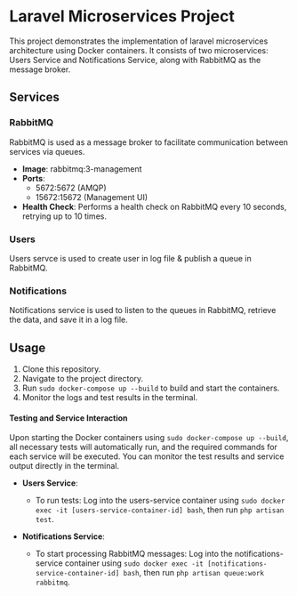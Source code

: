 # Laravel Microservices Project

This project demonstrates the implementation of laravel microservices architecture using Docker containers. It consists of two microservices: Users Service and Notifications Service, along with RabbitMQ as the message broker.

## Services

### RabbitMQ

RabbitMQ is used as a message broker to facilitate communication between services via queues.

- **Image**: rabbitmq:3-management
- **Ports**: 
  - 5672:5672 (AMQP)
  - 15672:15672 (Management UI)
- **Health Check**: Performs a health check on RabbitMQ every 10 seconds, retrying up to 10 times.

### Users

Users servce is used to create user in log file & publish a queue in RabbitMQ.

### Notifications

Notifications service is used to listen to the queues in RabbitMQ, retrieve the data, and save it in a log file.

## Usage

1. Clone this repository.
2. Navigate to the project directory.
3. Run `sudo docker-compose up --build` to build and start the containers.
4. Monitor the logs and test results in the terminal.

#### Testing and Service Interaction

Upon starting the Docker containers using `sudo docker-compose up --build`, all necessary tests will automatically run, and the required commands for each service will be executed. You can monitor the test results and service output directly in the terminal.

- **Users Service**: 
  - To run tests: Log into the users-service container using `sudo docker exec -it [users-service-container-id] bash`, then run `php artisan test`.

- **Notifications Service**: 
  - To start processing RabbitMQ messages: Log into the notifications-service container using `sudo docker exec -it [notifications-service-container-id] bash`, then run `php artisan queue:work rabbitmq`.

